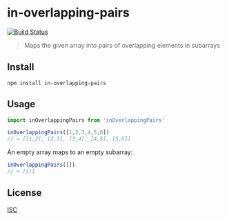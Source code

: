 # in-overlapping-pairs

[![Build
Status](https://travis-ci.org/adz/in-overlapping-pairs.svg?branch=master)](https://travis-ci.org/adz/in-overlapping-pairs)

> Maps the given array into pairs of overlapping elements in subarrays


## Install

```
npm install in-overlapping-pairs
```


## Usage

```js
import inOverlappingPairs from 'inOverlappingPairs'

inOverlappingPairs([1,2,3,4,5,6])
// > [[1,2], [2,3], [3,4], [4,5], [5,6]]
```

An empty array maps to an empty subarray:

```js
inOverlappingPairs([])
// > [[]]
```
## License

[ISC](http://opensource.org/licenses/ISC) 
